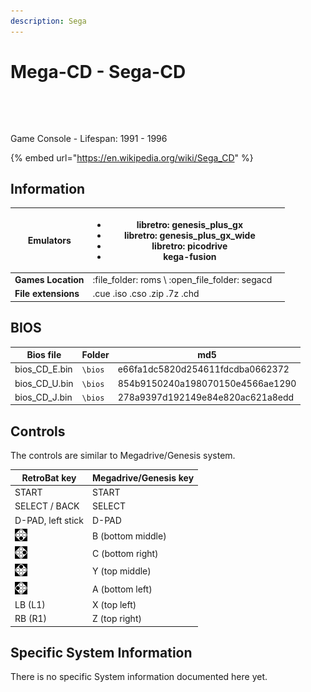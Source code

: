 ```yaml
---
description: Sega
---
```


# Mega-CD - Sega-CD

<figure><img src="https://i.imgur.com/BfbL2hs.png" alt=""><figcaption></figcaption></figure>

<figure><img src="https://i.imgur.com/XfuDGNQ.png" alt=""><figcaption></figcaption></figure>

Game Console - Lifespan: 1991 - 1996

{% embed url="https://en.wikipedia.org/wiki/Sega_CD" %}

## Information

| **Emulators**       | <ul><li>libretro: genesis_plus_gx</li><li>libretro: genesis_plus_gx_wide</li><li>libretro: picodrive</li><li>kega-fusion</li></ul> |   |
| ------------------- | ---------------------------------------------------------------------------------------------------------------------------------- | - |
| **Games Location**  | :file\_folder: roms \ :open\_file\_folder: segacd                                                                                  |   |
| **File extensions** | .cue .iso .cso .zip .7z .chd                                                                                                       |   |

## BIOS

| Bios file       | Folder  | md5                              |
| --------------- | ------- | -------------------------------- |
| bios\_CD\_E.bin | `\bios` | e66fa1dc5820d254611fdcdba0662372 |
| bios\_CD\_U.bin | `\bios` | 854b9150240a198070150e4566ae1290 |
| bios\_CD\_J.bin | `\bios` | 278a9397d192149e84e820ac621a8edd |

## Controls

The controls are similar to Megadrive/Genesis system.

| RetroBat key                                                                        | Megadrive/Genesis key |
| ----------------------------------------------------------------------------------- | --------------------- |
| START                                                                               | START                 |
| SELECT / BACK                                                                       | SELECT                |
| D-PAD, left stick                                                                   | D-PAD                 |
| ![A](<../../.gitbook/assets/image (1) (2) (1).png>)                                 | B (bottom middle)     |
| ![B](<../../.gitbook/assets/image (4) (1).png>)                                     | C (bottom right)      |
| <img src="../../.gitbook/assets/image (3) (1) (2).png" alt="" data-size="original"> | Y (top middle)        |
| <img src="../../.gitbook/assets/image (2) (1) (1).png" alt="" data-size="line">     | A (bottom left)       |
| LB (L1)                                                                             | X (top left)          |
| RB (R1)                                                                             | Z (top right)         |

## Specific System Information

There is no specific System information documented here yet.
